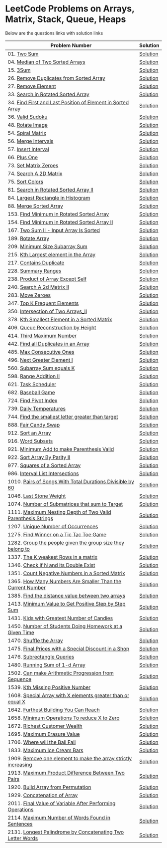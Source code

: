 # LeetCode Problems on Arrays, Matrix, Stack, Queue, Heaps
Below are the questions links with solution links


|Problem Number|Solution|
|--------------|--------|
|01. [Two Sum](https://leetcode.com/problems/two-sum)|[Solution](https://github.com/HarshOza36/LeetCode_Problems/blob/main/Arrays,%20Matrix,%20Stack,%20Queue,%20Heaps/P01%20-%20twoSum.py)|
|04. [Median of Two Sorted Arrays](https://leetcode.com/problems/median-of-two-sorted-arrays)|[Solution](https://github.com/HarshOza36/LeetCode_Problems/blob/main/Arrays,%20Matrix,%20Stack,%20Queue,%20Heaps/P04%20-%20medianOfTwoSortedArrays.py)|
|15. [3Sum](https://leetcode.com/problems/3sum/)|[Solution](https://github.com/HarshOza36/LeetCode_Problems/blob/main/Arrays,%20Matrix,%20Stack,%20Queue,%20Heaps/P15%20-%203Sum.py)|
|26. [Remove Duplicates from Sorted Array](https://leetcode.com/problems/remove-duplicates-from-sorted-array)|[Solution](https://github.com/HarshOza36/LeetCode_Problems/blob/main/Arrays,%20Matrix,%20Stack,%20Queue,%20Heaps/P26%20-%20remove_duplicates_from_sorted_array.py)|
|27. [Remove Element](https://leetcode.com/problems/remove-element)|[Solution](https://github.com/HarshOza36/LeetCode_Problems/blob/main/Arrays,%20Matrix,%20Stack,%20Queue,%20Heaps/P27%20-%20removeElement.py)|
|33. [Search in Rotated Sorted Array](https://leetcode.com/problems/search-in-rotated-sorted-array/)|[Solution](https://github.com/HarshOza36/LeetCode_Problems/blob/main/Arrays%2C%20Matrix%2C%20Stack%2C%20Queue%2C%20Heaps/P33%20-%20searchInRotatedSortedArray.py)|
|34. [Find First and Last Position of Element in Sorted Array](https://leetcode.com/problems/find-first-and-last-position-of-element-in-sorted-array)|[Solution](https://github.com/HarshOza36/LeetCode_Problems/blob/main/Arrays,%20Matrix,%20Stack,%20Queue,%20Heaps/P34%20-%20findFirstAndLastPositionOfElementInSortedArray.py)|
|36. [Valid Sudoku](https://leetcode.com/problems/valid-sudoku/)|[Solution](https://github.com/HarshOza36/LeetCode_Problems/blob/main/Arrays,%20Matrix,%20Stack,%20Queue,%20Heaps/P36%20-%20validSudoku.py)|
|48. [Rotate Image](https://leetcode.com/problems/rotate-image)|[Solution](https://github.com/HarshOza36/LeetCode_Problems/blob/main/Arrays,%20Matrix,%20Stack,%20Queue,%20Heaps/P48%20-%20rotateImage.py)|
|54. [Spiral Matrix](https://leetcode.com/problems/spiral-matrix/)|[Solution](https://github.com/HarshOza36/LeetCode_Problems/blob/main/Arrays,%20Matrix,%20Stack,%20Queue,%20Heaps/P54%20-%20spiralMatrix.py)|
|56. [Merge Intervals](https://leetcode.com/problems/merge-intervals/)|[Solution]()|
|57. [Insert Interval](https://leetcode.com/problems/insert-interval/)|[Solution]()|
|66. [Plus One](https://leetcode.com/problems/plus-one)|[Solution](https://github.com/HarshOza36/LeetCode_Problems/blob/main/Arrays,%20Matrix,%20Stack,%20Queue,%20Heaps/P66%20-%20PlusOne.py)|
|73. [Set Matrix Zeroes](https://leetcode.com/problems/set-matrix-zeroes)|[Solution](https://github.com/HarshOza36/LeetCode_Problems/blob/main/Arrays,%20Matrix,%20Stack,%20Queue,%20Heaps/P73%20-%20setMatrixZeroes.py)|
|74. [Search A 2D Matrix](https://leetcode.com/problems/search-a-2d-matrix)|[Solution](https://github.com/HarshOza36/LeetCode_Problems/blob/main/Arrays,%20Matrix,%20Stack,%20Queue,%20Heaps/P74%20-%20searchA2dMatrix.py)|
|75. [Sort Colors](https://leetcode.com/problems/sort-colors/)|[Solution](https://github.com/HarshOza36/LeetCode_Problems/blob/main/Arrays,%20Matrix,%20Stack,%20Queue,%20Heaps/P75%20-%20sortColors.py)|
|81. [Search in Rotated Sorted Array II](https://leetcode.com/problems/search-in-rotated-sorted-array-ii/)|[Solution](https://github.com/HarshOza36/LeetCode_Problems/blob/main/Arrays%2C%20Matrix%2C%20Stack%2C%20Queue%2C%20Heaps/P81%20-%20searchInRotatedSortedArray_II.py)|
|84. [Largest Rectangle in Histogram](https://leetcode.com/problems/largest-rectangle-in-histogram/)|[Solution](https://github.com/HarshOza36/LeetCode_Problems/blob/main/Arrays,%20Matrix,%20Stack,%20Queue,%20Heaps/P84%20-%20largestRectangleInHistogram.py)|
|88. [Merge Sorted Array](https://leetcode.com/problems/merge-sorted-array)|[Solution](https://github.com/HarshOza36/LeetCode_Problems/blob/main/Arrays,%20Matrix,%20Stack,%20Queue,%20Heaps/P88%20-%20mergeSortedArray.py)|
|153. [Find Minimum in Rotated Sorted Array](https://leetcode.com/problems/find-minimum-in-rotated-sorted-array)|[Solution](https://github.com/HarshOza36/LeetCode_Problems/blob/main/Arrays,%20Matrix,%20Stack,%20Queue,%20Heaps/P153%20-%20findMinInRotatedSortedArray.py)|
|154. [Find Minimum in Rotated Sorted Array II](https://leetcode.com/problems/find-minimum-in-rotated-sorted-array-ii)|[Solution](https://github.com/HarshOza36/LeetCode_Problems/blob/main/Arrays,%20Matrix,%20Stack,%20Queue,%20Heaps/P154%20-%20findMinInRotatedSortedArray_II.py)|
|167. [Two Sum II - Input Array Is Sorted](https://leetcode.com/problems/two-sum-ii-input-array-is-sorted/)|[Solution](https://github.com/HarshOza36/LeetCode_Problems/blob/main/Arrays,%20Matrix,%20Stack,%20Queue,%20Heaps/P167%20-%20twoSum_II_InputArrayIsSorted.py)|
|189. [Rotate Array](https://leetcode.com/problems/rotate-array/)|[Solution](https://github.com/HarshOza36/LeetCode_Problems/blob/main/Arrays,%20Matrix,%20Stack,%20Queue,%20Heaps/P189%20-%20rotateArray.py)|
|209. [Minimum Size Subarray Sum](https://leetcode.com/problems/minimum-size-subarray-sum)|[Solution](https://github.com/HarshOza36/LeetCode_Problems/blob/main/Arrays,%20Matrix,%20Stack,%20Queue,%20Heaps/P209%20-%20minimumSizeSubarraySum.py)|
|215. [Kth Largest element in the Array](https://leetcode.com/problems/kth-largest-element-in-an-array)|[Solution](https://github.com/HarshOza36/LeetCode_Problems/blob/main/Arrays,%20Matrix,%20Stack,%20Queue,%20Heaps/P215%20-%20kthLargestElementInTheArray.py)|
|217. [Contains Duplicate](https://leetcode.com/problems/contains-duplicate)|[Solution](https://github.com/HarshOza36/LeetCode_Problems/blob/main/Arrays,%20Matrix,%20Stack,%20Queue,%20Heaps/P217%20-%20containsDuplicate.py)|
|228. [Summary Ranges](https://leetcode.com/problems/summary-ranges/)|[Solution](https://github.com/HarshOza36/LeetCode_Problems/blob/main/Arrays,%20Matrix,%20Stack,%20Queue,%20Heaps/P228%20-%20summaryRanges.py)|
|238. [Product of Array Except Self](https://leetcode.com/problems/product-of-array-except-self/)|[Solution](https://github.com/HarshOza36/LeetCode_Problems/blob/main/Arrays,%20Matrix,%20Stack,%20Queue,%20Heaps/P238%20-%20productOfArrayExceptSelf.py)|
|240. [Search A 2d Matrix II](https://leetcode.com/problems/search-a-2d-matrix-ii/)|[Solution](https://github.com/HarshOza36/LeetCode_Problems/blob/main/Arrays,%20Matrix,%20Stack,%20Queue,%20Heaps/P240%20-%20searchA2dMatrix_II.py)|
|283. [Move Zeroes](https://leetcode.com/problems/move-zeroes)|[Solution](https://github.com/HarshOza36/LeetCode_Problems/blob/main/Arrays,%20Matrix,%20Stack,%20Queue,%20Heaps/P283%20-%20%20moveZeros.py)|
|347. [Top K Frequent Elements](https://leetcode.com/problems/top-k-frequent-elements/)|[Solution](https://github.com/HarshOza36/LeetCode_Problems/blob/main/Arrays,%20Matrix,%20Stack,%20Queue,%20Heaps/P347%20-%20topKFrequentElements.py)|
|350. [Intersection of Two Arrays_II](https://leetcode.com/problems/intersection-of-two-arrays-ii)|[Solution](https://github.com/HarshOza36/LeetCode_Problems/blob/main/Arrays,%20Matrix,%20Stack,%20Queue,%20Heaps/P350%20-%20intersectionOfTwoArrays_II.py)|
|378. [Kth Smallest Element in a Sorted Matrix](https://leetcode.com/problems/kth-smallest-element-in-a-sorted-matrix/)|[Solution]()|
|406. [Queue Reconstruction by Height](https://leetcode.com/problems/queue-reconstruction-by-height/)|[Solution](https://github.com/HarshOza36/LeetCode_Problems/blob/main/Arrays,%20Matrix,%20Stack,%20Queue,%20Heaps/P406%20-%20queueReconstructionByHeight.py)|
|414. [Third Maximum Number](https://leetcode.com/problems/third-maximum-number) |[Solution](https://github.com/HarshOza36/LeetCode_Problems/blob/main/Arrays,%20Matrix,%20Stack,%20Queue,%20Heaps/P414%20-%20thirdMaximumNumber.py)|
|442. [Find all Duplicates in an Array](https://leetcode.com/problems/find-all-duplicates-in-an-array/)|[Solution](https://github.com/HarshOza36/LeetCode_Problems/blob/main/Arrays,%20Matrix,%20Stack,%20Queue,%20Heaps/P442%20-%20findAllDuplicatesInAnArray.py)|
|485. [Max Consecutive Ones](https://leetcode.com/problems/max-consecutive-ones/)|[Solution](https://github.com/HarshOza36/LeetCode_Problems/blob/main/Arrays,%20Matrix,%20Stack,%20Queue,%20Heaps/P485%20-%20maxConsecutiveOnes.py)|
|496. [Next Greater Element I](https://leetcode.com/problems/next-greater-element-i/)|[Solution](https://github.com/HarshOza36/LeetCode_Problems/blob/main/Arrays,%20Matrix,%20Stack,%20Queue,%20Heaps/P496%20-%20nextGreaterElement_I.py)|
|560. [Subarray Sum equals K](https://leetcode.com/problems/subarray-sum-equals-k)|[Solution](https://github.com/HarshOza36/LeetCode_Problems/blob/main/Arrays%2C%20Matrix%2C%20Stack%2C%20Queue%2C%20Heaps/P560%20-%20subarraySumEqualsK.py)|
|598. [Range Addition II](https://leetcode.com/problems/range-addition-ii)|[Solution](https://github.com/HarshOza36/LeetCode_Problems/blob/main/Arrays,%20Matrix,%20Stack,%20Queue,%20Heaps/P598%20-%20RangeAdditionII.py)|
|621. [Task Scheduler](https://leetcode.com/problems/task-scheduler/)|[Solution](https://github.com/HarshOza36/LeetCode_Problems/blob/main/Arrays%2C%20Matrix%2C%20Stack%2C%20Queue%2C%20Heaps/P621%20-%20taskScheduler.py)|
|682. [Baseball Game](https://leetcode.com/problems/baseball-game)|[Solution](https://github.com/HarshOza36/LeetCode_Problems/blob/main/Arrays,%20Matrix,%20Stack,%20Queue,%20Heaps/P682%20-%20baseballGame.py)|
|724. [Find Pivot Index](https://leetcode.com/problems/find-pivot-index/)|[Solution](https://github.com/HarshOza36/LeetCode_Problems/blob/main/Arrays,%20Matrix,%20Stack,%20Queue,%20Heaps/P724%20-%20findPivotIndex.py)|
|739. [Daily Temperatures](https://leetcode.com/problems/daily-temperatures/)|[Solution](https://github.com/HarshOza36/LeetCode_Problems/blob/main/Arrays,%20Matrix,%20Stack,%20Queue,%20Heaps/P739%20-%20dailyTemperatures.py)|
|744. [Find the smallest letter greater than target](https://leetcode.com/problems/find-smallest-letter-greater-than-target/)|[Solution](https://github.com/HarshOza36/LeetCode_Problems/blob/main/Arrays,%20Matrix,%20Stack,%20Queue,%20Heaps/P744%20-%20findSmallestLetterGreaterThanTarget.py)|
|888. [Fair Candy Swap](https://leetcode.com/problems/fair-candy-swap)|[Solution](https://github.com/HarshOza36/LeetCode_Problems/blob/main/Arrays%2C%20Matrix%2C%20Stack%2C%20Queue%2C%20Heaps/P888%20-%20fairCandySwap.py)|
|912. [Sort an Array](https://leetcode.com/problems/sort-an-array)|[Solution](https://github.com/HarshOza36/LeetCode_Problems/blob/main/Arrays,%20Matrix,%20Stack,%20Queue,%20Heaps/P912%20-%20sortAnArray.py)|
|916. [Word Subsets](https://leetcode.com/problems/word-subsets/)|[Solution](https://github.com/HarshOza36/LeetCode_Problems/blob/main/Arrays%2C%20Matrix%2C%20Stack%2C%20Queue%2C%20Heaps/P916%20-%20wordSubsets.py)|
|921. [Minimum Add to make Parenthesis Valid](https://leetcode.com/problems/minimum-add-to-make-parentheses-valid)|[Solution](https://github.com/HarshOza36/LeetCode_Problems/blob/main/Arrays,%20Matrix,%20Stack,%20Queue,%20Heaps/P921%20-%20minimumAddToMakeParenthesisValid.py)|
|922. [Sort Array By Parity II](https://leetcode.com/problems/sort-array-by-parity-ii/)|[Solution](https://github.com/HarshOza36/LeetCode_Problems/blob/main/Arrays,%20Matrix,%20Stack,%20Queue,%20Heaps/P922%20-%20sortArrayByParity_II.py)|
|977. [Squares of a Sorted Array](https://leetcode.com/problems/squares-of-a-sorted-array/)|[Solution](https://github.com/HarshOza36/LeetCode_Problems/blob/main/Arrays,%20Matrix,%20Stack,%20Queue,%20Heaps/P977%20-%20squaresofaSortedArray.py)|
|986. [Interval List Intersections](https://leetcode.com/problems/interval-list-intersections/)|[Solution](https://github.com/HarshOza36/LeetCode_Problems/blob/main/Arrays,%20Matrix,%20Stack,%20Queue,%20Heaps/P986%20-%20intervalListIntersections.py)|
|1010. [Pairs of Songs With Total Durations Divisible by 60](https://leetcode.com/problems/pairs-of-songs-with-total-durations-divisible-by-60/)|[Solution](https://github.com/HarshOza36/LeetCode_Problems/blob/main/Arrays%2C%20Matrix%2C%20Stack%2C%20Queue%2C%20Heaps/P1010%20-%20pairsOfSongsWithTotalDurationsDivisibleBy60.py)|
|1046. [Last Stone Weight](https://leetcode.com/problems/last-stone-weight/submissions/)|[Solution](https://github.com/HarshOza36/LeetCode_Problems/blob/main/Arrays%2C%20Matrix%2C%20Stack%2C%20Queue%2C%20Heaps/P1046%20-%20lastStoneWeight.py)|
|1074. [Number of Submatrices that sum to Target](https://leetcode.com/problems/number-of-submatrices-that-sum-to-target)|[Solution](https://github.com/HarshOza36/LeetCode_Problems/blob/main/Arrays%2C%20Matrix%2C%20Stack%2C%20Queue%2C%20Heaps/P1074%20-%20numberOfSubmatricesThatSumToTarget.py)|
|1111. [Maximum Nesting Depth of Two Valid Parenthesis Strings](https://leetcode.com/problems/maximum-nesting-depth-of-two-valid-parentheses-strings)|[Solution](https://github.com/HarshOza36/LeetCode_Problems/blob/main/Arrays,%20Matrix,%20Stack,%20Queue,%20Heaps/P1111%20-%20maximumNestingDepthOfTwoValidParenthesisStrings.py)|
|1207. [Unique Number of Occurrences](https://leetcode.com/problems/unique-number-of-occurrences/)|[Solution](https://github.com/HarshOza36/LeetCode_Problems/blob/main/Arrays,%20Matrix,%20Stack,%20Queue,%20Heaps/P1207%20-%20uniqueNumberofOccurrences.py)|
|1275. [Find Winner on a Tic Tac Toe Game](https://leetcode.com/problems/find-winner-on-a-tic-tac-toe-game)|[Solution](https://github.com/HarshOza36/LeetCode_Problems/blob/main/Arrays,%20Matrix,%20Stack,%20Queue,%20Heaps/P1275%20-%20findWinneronTicTacToeGame.py)|
|1282. [Group the people given the group size they belong to](https://leetcode.com/problems/group-the-people-given-the-group-size-they-belong-to/)|[Solution](https://github.com/HarshOza36/LeetCode_Problems/blob/main/Arrays,%20Matrix,%20Stack,%20Queue,%20Heaps/P1282%20-%20groupThePeopleGiventheGroupSizeTheyBelongTo.py)|
|1337. [The K weakest Rows in a matrix](https://leetcode.com/problems/the-k-weakest-rows-in-a-matrix)|[Solution](https://github.com/HarshOza36/LeetCode_Problems/blob/main/Arrays,%20Matrix,%20Stack,%20Queue,%20Heaps/P1337%20-%20TheKWeakestRowsInaMatrix.py)|
|1346. [Check if N and its Double Exist](https://leetcode.com/problems/check-if-n-and-its-double-exist/)|[Solution](https://github.com/HarshOza36/LeetCode_Problems/blob/main/Arrays,%20Matrix,%20Stack,%20Queue,%20Heaps/P1346%20-%20checkIfNandItsDoubleExist.py)|
|1351. [Count Negative Numbers in a Sorted Matrix](https://leetcode.com/problems/count-negative-numbers-in-a-sorted-matrix)|[Solution](https://github.com/HarshOza36/LeetCode_Problems/blob/main/Arrays,%20Matrix,%20Stack,%20Queue,%20Heaps/P1351%20-%20countNegativeNumbersInASortedMatrix.py)|
|1365. [How Many Numbers Are Smaller Than the Current Number](https://leetcode.com/problems/how-many-numbers-are-smaller-than-the-current-number/)|[Solution](https://github.com/HarshOza36/LeetCode_Problems/blob/main/Arrays,%20Matrix,%20Stack,%20Queue,%20Heaps/P1365%20-%20howManyNumbersAreSmallerThantheCurrentNumber.py)|
|1385. [Find the distance value between two arrays](https://leetcode.com/problems/find-the-distance-value-between-two-arrays)|[Solution](https://github.com/HarshOza36/LeetCode_Problems/blob/main/Arrays,%20Matrix,%20Stack,%20Queue,%20Heaps/P1385%20-%20findtheDistanceValueBetweenTwoArrays.py)|
|1413. [Minimum Value to Get Positive Step by Step Sum](https://leetcode.com/problems/minimum-value-to-get-positive-step-by-step-sum/)|[Solution](https://github.com/HarshOza36/LeetCode_Problems/blob/main/Arrays,%20Matrix,%20Stack,%20Queue,%20Heaps/P1413%20-%20minimumValueToGetPositiveStepByStepSum.py)|
|1431. [Kids with Greatest Number of Candies](https://leetcode.com/problems/kids-with-the-greatest-number-of-candies) |[Solution](https://github.com/HarshOza36/LeetCode_Problems/blob/main/Arrays,%20Matrix,%20Stack,%20Queue,%20Heaps/P1431%20-%20Kids_withGreatestNoofCandies.py)|
|1450. [Number of Students Doing Homework at a Given Time](https://leetcode.com/problems/number-of-students-doing-homework-at-a-given-time/)|[Solution](https://github.com/HarshOza36/LeetCode_Problems/blob/main/Arrays,%20Matrix,%20Stack,%20Queue,%20Heaps/P1450%20-%20numberOfStudenstDoingHomeworkAtAGivenTime.py)|
|1470. [Shuffle the Array](https://leetcode.com/problems/shuffle-the-array) |[Solution](https://github.com/HarshOza36/LeetCode_Problems/blob/main/Arrays,%20Matrix,%20Stack,%20Queue,%20Heaps/P1470%20-%20Shuffle_the_Array.py)|
|1475. [Final Prices with a Special Discount in a Shop](https://leetcode.com/problems/final-prices-with-a-special-discount-in-a-shop)|[Solution](https://github.com/HarshOza36/LeetCode_Problems/blob/main/Arrays,%20Matrix,%20Stack,%20Queue,%20Heaps/P1475%20-%20finalPricesWithASpecialDiscountInAShop.py)|
|1476. [Subrectangle Queries](https://leetcode.com/problems/subrectangle-queries/)|[Solution](https://github.com/HarshOza36/LeetCode_Problems/blob/main/Arrays,%20Matrix,%20Stack,%20Queue,%20Heaps/P1476%20-%20subrectangleQueries.py)|
|1480. [Running Sum of 1-d Array](https://leetcode.com/problems/running-sum-of-1d-array) |[Solution](https://github.com/HarshOza36/LeetCode_Problems/blob/main/Arrays,%20Matrix,%20Stack,%20Queue,%20Heaps/P1480%20-%20RunningSum.py)|
|1502. [Can make Arithmetic Progression from Sequence](https://leetcode.com/problems/can-make-arithmetic-progression-from-sequence)|[Solution](https://github.com/HarshOza36/LeetCode_Problems/blob/main/Arrays,%20Matrix,%20Stack,%20Queue,%20Heaps/P1502%20-%20canMakeArithmeticProgressionFromSequence.py)|
|1539. [Kth Missing Positive Number](https://leetcode.com/problems/kth-missing-positive-number)|[Solution](https://github.com/HarshOza36/LeetCode_Problems/blob/main/Arrays,%20Matrix,%20Stack,%20Queue,%20Heaps/P1539%20-%20kthMissingPositiveNumber.py)|
|1608. [Special Array with X elements greater than or equal X](https://leetcode.com/problems/special-array-with-x-elements-greater-than-or-equal-x)|[Solution](https://github.com/HarshOza36/LeetCode_Problems/blob/main/Arrays,%20Matrix,%20Stack,%20Queue,%20Heaps/P1608%20-%20specialArrayWithXElementsGreaterThanOrEqualX.py)|
|1642. [Furthest Building You Can Reach](https://leetcode.com/problems/furthest-building-you-can-reach)|[Solution](https://github.com/HarshOza36/LeetCode_Problems/blob/main/Arrays,%20Matrix,%20Stack,%20Queue,%20Heaps/P1642%20-%20furthestBuildingYouCanReach.py)|
|1658. [Minimum Operations To reduce X to Zero](https://leetcode.com/problems/minimum-operations-to-reduce-x-to-zero)|[Solution](https://github.com/HarshOza36/LeetCode_Problems/blob/main/Arrays,%20Matrix,%20Stack,%20Queue,%20Heaps/P1658%20-%20minimumOperationsToReduceXToZero.py)|
|1672. [Richest Customer Wealth](https://leetcode.com/problems/richest-customer-wealth) |[Solution](https://github.com/HarshOza36/LeetCode_Problems/blob/main/Arrays,%20Matrix,%20Stack,%20Queue,%20Heaps/P1672%20-%20Richest_Customer_Wealth.py)|
|1695. [Maximum Erasure Value](https://leetcode.com/problems/maximum-erasure-value/)|[Solution](https://github.com/HarshOza36/LeetCode_Problems/blob/main/Arrays,%20Matrix,%20Stack,%20Queue,%20Heaps/P1695%20-%20maximumErasureValue.py)|
|1706. [Where will the Ball Fall](https://leetcode.com/problems/where-will-the-ball-fall/)|[Solution](https://github.com/HarshOza36/LeetCode_Problems/blob/main/Arrays%2C%20Matrix%2C%20Stack%2C%20Queue%2C%20Heaps/P1706%20-%20whereWillTheBallFall.py)|
|1833. [Maximum Ice Cream Bars](https://leetcode.com/problems/maximum-ice-cream-bars) |[Solution](https://github.com/HarshOza36/LeetCode_Problems/blob/main/Arrays,%20Matrix,%20Stack,%20Queue,%20Heaps/P1833%20-%20maximumIcecreamBars.py)|
|1909. [Remove one element to make the array strictly increasing ](https://leetcode.com/problems/remove-one-element-to-make-the-array-strictly-increasing) |[Solution](https://github.com/HarshOza36/LeetCode_Problems/blob/main/Arrays,%20Matrix,%20Stack,%20Queue,%20Heaps/P1909%20-%20RemoveOneElementtoMaketheArrayStrictlyIncreasing.py)|
|1913. [Maximum Product Difference Between Two Pairs](https://leetcode.com/problems/maximum-product-difference-between-two-pairs/)|[Solution](https://github.com/HarshOza36/LeetCode_Problems/blob/main/Arrays,%20Matrix,%20Stack,%20Queue,%20Heaps/P1913%20-%20maxProductDiffBetweenTwoPairs.py)|
|1920. [Build Array from Permutation](https://leetcode.com/problems/build-array-from-permutation) |[Solution](https://github.com/HarshOza36/LeetCode_Problems/blob/main/Arrays,%20Matrix,%20Stack,%20Queue,%20Heaps/P1920%20-%20buildArrayFromPermutation.py)|
|1929. [Concatenation of Array](https://leetcode.com/problems/concatenation-of-array/)|[Solution](https://github.com/HarshOza36/LeetCode_Problems/blob/main/Arrays,%20Matrix,%20Stack,%20Queue,%20Heaps/P1929%20-%20concatenationOfArr.py)|
|2011. [Final Value of Variable After Performing Operations](https://leetcode.com/problems/final-value-of-variable-after-performing-operations)|[Solution](https://github.com/HarshOza36/LeetCode_Problems/blob/main/Arrays,%20Matrix,%20Stack,%20Queue,%20Heaps/P2011%20-%20findValueOFVariableAfterPerformingOperations.py)|
|2114. [Maximum Number of Words Found in Sentences](https://leetcode.com/problems/maximum-number-of-words-found-in-sentences)|[Solution](https://github.com/HarshOza36/LeetCode_Problems/blob/main/Arrays,%20Matrix,%20Stack,%20Queue,%20Heaps/P2114%20-%20maxNumberOfWordsFoundInSentences.py)|
|2131. [Longest Palindrome by Concatenating Two Letter Words](https://leetcode.com/problems/longest-palindrome-by-concatenating-two-letter-words/)|[Solution](https://github.com/HarshOza36/LeetCode_Problems/blob/main/Arrays%2C%20Matrix%2C%20Stack%2C%20Queue%2C%20Heaps/P2131%20-%20longestPalindromeByConcatenatingTwoLetterWords.py)|

